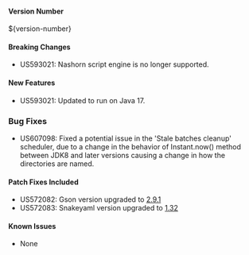 #### Version Number
${version-number}

#### Breaking Changes
- US593021: Nashorn script engine is no longer supported.

#### New Features
- US593021: Updated to run on Java 17.

### Bug Fixes
- US607098: Fixed a potential issue in the 'Stale batches cleanup' scheduler, due to a change in the behavior
   of Instant.now() method between JDK8 and later versions causing a change in how the directories are named.

#### Patch Fixes Included
- US572082: Gson version upgraded to [2.9.1](https://github.com/google/gson/releases/tag/gson-parent-2.9.1)
- US572083: Snakeyaml version upgraded to [1.32](https://bitbucket.org/snakeyaml/snakeyaml/wiki/Changes)

#### Known Issues
- None
